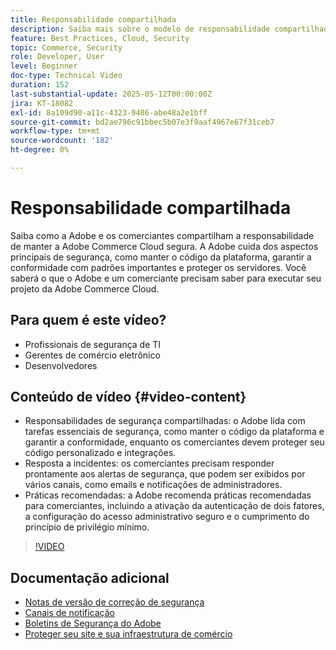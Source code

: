 ```yaml
---
title: Responsabilidade compartilhada
description: Saiba mais sobre o modelo de responsabilidade compartilhada da Adobe Commerce para segurança e operações. Descubra as principais funções da Adobe e dos comerciantes.
feature: Best Practices, Cloud, Security
topic: Commerce, Security
role: Developer, User
level: Beginner
doc-type: Technical Video
duration: 152
last-substantial-update: 2025-05-12T00:00:00Z
jira: KT-18082
exl-id: 8a109d90-a11c-4323-9486-abe48a2e1bff
source-git-commit: bd2ae796c91bbec5b07e3f9aaf4967e67f31ceb7
workflow-type: tm+mt
source-wordcount: '182'
ht-degree: 0%

---
```


# Responsabilidade compartilhada

Saiba como a Adobe e os comerciantes compartilham a responsabilidade de manter a Adobe Commerce Cloud segura. A Adobe cuida dos aspectos principais de segurança, como manter o código da plataforma, garantir a conformidade com padrões importantes e proteger os servidores. Você saberá o que o Adobe e um comerciante precisam saber para executar seu projeto da Adobe Commerce Cloud.

## Para quem é este vídeo?

* Profissionais de segurança de TI
* Gerentes de comércio eletrônico
* Desenvolvedores

## Conteúdo de vídeo {#video-content}

* Responsabilidades de segurança compartilhadas: o Adobe lida com tarefas essenciais de segurança, como manter o código da plataforma e garantir a conformidade, enquanto os comerciantes devem proteger seu código personalizado e integrações.
* Resposta a incidentes: os comerciantes precisam responder prontamente aos alertas de segurança, que podem ser exibidos por vários canais, como emails e notificações de administradores.
* Práticas recomendadas: a Adobe recomenda práticas recomendadas para comerciantes, incluindo a ativação da autenticação de dois fatores, a configuração do acesso administrativo seguro e o cumprimento do princípio de privilégio mínimo.

>[!VIDEO](https://video.tv.adobe.com/v/3458392/?learn=on&enablevpops)

## Documentação adicional

* [Notas de versão de correção de segurança](https://experienceleague.adobe.com/pt-br/docs/commerce-operations/release/notes/security-patches/overview)
* [Canais de notificação](https://business.adobe.com/blog/introducing-enhanced-security-patch-deployment-and-communications-in-adobe-commerce#proactive-communication--keeping-customers-informed)
* [Boletins de Segurança do Adobe](https://helpx.adobe.com/br/search.html?q=security%2520updates%2520commerce&context=https%253A%252F%252Fhelpx.adobe.com%252Fsupport.html)
* [Proteger seu site e sua infraestrutura de comércio](https://experienceleague.adobe.com/pt-br/docs/commerce-operations/implementation-playbook/best-practices/launch/security-best-practices)
